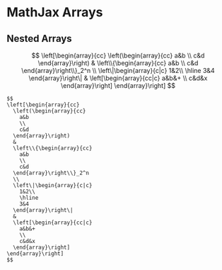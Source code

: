 # MathJax Arrays

## Nested Arrays

$$
\left[\begin{array}{cc}
  \left(\begin{array}{cc}
    a&b
    \\
    c&d
  \end{array}\right)
  &
  \left\\{\begin{array}{cc}
    a&b
    \\
    c&d
  \end{array}\right\\}_2^n
  \\
  \left\|\begin{array}{c|c}
    1&2\\
    \hline
    3&4
  \end{array}\right\|
  &
  \left[\begin{array}{cc|c}
    a&b&+
    \\
    c&d&x
  \end{array}\right]
\end{array}\right]
$$

```
$$
\left[\begin{array}{cc}
  \left(\begin{array}{cc}
    a&b
    \\
    c&d
  \end{array}\right)
  &
  \left\\{\begin{array}{cc}
    a&b
    \\
    c&d
  \end{array}\right\\}_2^n
  \\
  \left\|\begin{array}{c|c}
    1&2\\
    \hline
    3&4
  \end{array}\right\|
  &
  \left[\begin{array}{cc|c}
    a&b&+
    \\
    c&d&x
  \end{array}\right]
\end{array}\right]
$$
```
